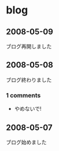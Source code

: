 # blog
## 2008-05-09
ブログ再開しました
## 2008-05-08
ブログ終わりました
### 1 comments
- やめないで!
## 2008-05-07
ブログ始めました


